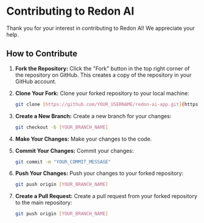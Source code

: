 # Contributing to Redon AI

Thank you for your interest in contributing to Redon AI! We appreciate your help.

## How to Contribute

1. **Fork the Repository:** Click the "Fork" button in the top right corner of the repository on GitHub. This creates a copy of the repository in your GitHub account.

2. **Clone Your Fork:** Clone your forked repository to your local machine:

   ```bash
   git clone [https://github.com/YOUR_USERNAME/redon-ai-app.git](https://www.google.com/search?q=https://github.com/YOUR_USERNAME/redon-ai-app.git)

3. **Create a New Branch:** Create a new branch for your changes:

   ```bash
   git checkout -b [YOUR_BRANCH_NAME]
   ```

4. **Make Your Changes:** Make your changes to the code.

5. **Commit Your Changes:** Commit your changes:

   ```bash
   git commit -m "YOUR_COMMIT_MESSAGE"
   ```

6. **Push Your Changes:** Push your changes to your forked repository:

   ```bash
   git push origin [YOUR_BRANCH_NAME]
   ```

7. **Create a Pull Request:** Create a pull request from your forked repository to the main repository:

   ```bash
   git push origin [YOUR_BRANCH_NAME]
   ```

